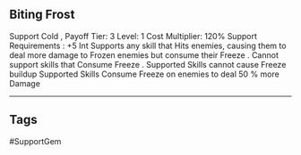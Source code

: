 ## Biting Frost
Support
Cold , Payoff
Tier: 3
Level: 1
Cost Multiplier: 120%
Support Requirements : +5 Int
Supports any skill that Hits enemies, causing them to deal more damage to Frozen enemies but consume their Freeze . Cannot support skills that Consume Freeze .
Supported Skills cannot cause Freeze buildup
Supported Skills Consume Freeze on enemies to deal 50 % more Damage

---
## Tags
#SupportGem
